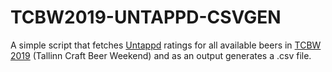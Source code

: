 # TCBW2019-UNTAPPD-CSVGEN

A simple script that fetches [Untappd](https://untappd.com) ratings for all available beers in [TCBW 2019](https://tcbw.ee/2019) (Tallinn Craft Beer Weekend) and as an output generates a .csv file.

